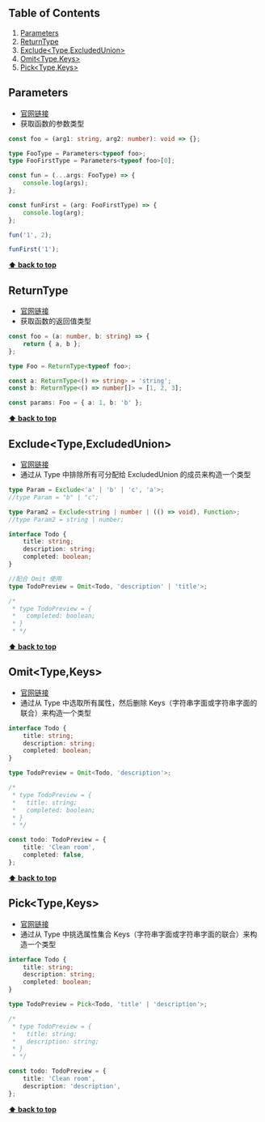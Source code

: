 ## Table of Contents

1. [Parameters<Type>](#Parameters)
2. [ReturnType<Type>](#ReturnType)
3. [Exclude<Type,ExcludedUnion>](#Exclude)
4. [Omit<Type,Keys>](#Omit)
5. [Pick<Type,Keys>](#Pick)

## <span id='Parameters'>Parameters<Type></span>

- [官网链接](https://www.typescriptlang.org/docs/handbook/utility-types.html#parameterstype)
- 获取函数的参数类型

```typescript
const foo = (arg1: string, arg2: number): void => {};

type FooType = Parameters<typeof foo>;
type FooFirstType = Parameters<typeof foo>[0];

const fun = (...args: FooType) => {
	console.log(args);
};

const funFirst = (arg: FooFirstType) => {
	console.log(arg);
};

fun('1', 2);

funFirst('1');
```

**[⬆ back to top](#table-of-contents)**

## <span id='ReturnType'>ReturnType<Type></span>

- [官网链接](https://www.typescriptlang.org/docs/handbook/utility-types.html#returntypetype)
- 获取函数的返回值类型

```typescript
const foo = (a: number, b: string) => {
	return { a, b };
};

type Foo = ReturnType<typeof foo>;

const a: ReturnType<() => string> = 'string';
const b: ReturnType<() => number[]> = [1, 2, 3];

const params: Foo = { a: 1, b: 'b' };
```

**[⬆ back to top](#table-of-contents)**

## <span id='Exclude'>Exclude<Type,ExcludedUnion></span>

- [官网链接](https://www.typescriptlang.org/docs/handbook/utility-types.html?#excludetype-excludedunion)
- 通过从 Type 中排除所有可分配给 ExcludedUnion 的成员来构造一个类型

```typescript
type Param = Exclude<'a' | 'b' | 'c', 'a'>;
//type Param = "b" | "c";

type Param2 = Exclude<string | number | (() => void), Function>;
//type Param2 = string | number;

interface Todo {
	title: string;
	description: string;
	completed: boolean;
}

//配合 Omit 使用
type TodoPreview = Omit<Todo, 'description' | 'title'>;

/*
 * type TodoPreview = {
 *   completed: boolean;
 * }
 * */
```

**[⬆ back to top](#table-of-contents)**

## <span id='Omit'>Omit<Type,Keys></span>

- [官网链接](https://www.typescriptlang.org/docs/handbook/utility-types.html?#omittype-keys)
- 通过从 Type 中选取所有属性，然后删除 Keys（字符串字面或字符串字面的联合）来构造一个类型

```typescript
interface Todo {
	title: string;
	description: string;
	completed: boolean;
}

type TodoPreview = Omit<Todo, 'description'>;

/*
 * type TodoPreview = {
 *   title: string;
 *   completed: boolean;
 * }
 * */

const todo: TodoPreview = {
	title: 'Clean room',
	completed: false,
};
```

**[⬆ back to top](#table-of-contents)**

## <span id='Pick'>Pick<Type,Keys></span>

- [官网链接](https://www.typescriptlang.org/docs/handbook/utility-types.html?#picktype-keys)
- 通过从 Type 中挑选属性集合 Keys（字符串字面或字符串字面的联合）来构造一个类型

```typescript
interface Todo {
	title: string;
	description: string;
	completed: boolean;
}

type TodoPreview = Pick<Todo, 'title' | 'description'>;

/*
 * type TodoPreview = {
 *   title: string;
 *   description: string;
 * }
 * */

const todo: TodoPreview = {
	title: 'Clean room',
	description: 'description',
};
```

**[⬆ back to top](#table-of-contents)**
